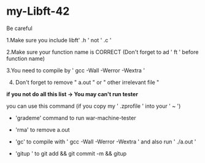 # my-Libft-42

Be careful

1.Make sure you include libft' .h ' not ' .c '

2.Make sure your function name is CORRECT (Don't forget to ad ' ft ' before function name)

3.You need to compile by ' gcc -Wall -Werror -Wextra ' 

4. Don't forget to remove " a.out " or " other irrelevant file " 

**if you not do all this list -> You may can't run tester**

you can use this command (if you copy my ' .zprofile ' into your ' ~ ')

- 'grademe' command to run war-machine-tester 

- 'rma' to remove a.out 

- 'gc' to compile with ' gcc -Wall -Werror -Wextra ' and also run ' ./a.out '
 
- 'gitup </file> <commit>' to git add && git commit -m && gitup

